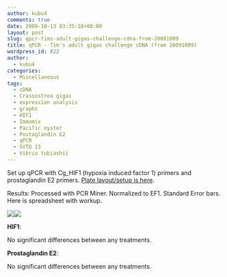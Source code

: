 ```yaml
---
author: kubu4
comments: true
date: 2009-10-13 03:35:18+00:00
layout: post
slug: qpcr-tims-adult-gigas-challenge-cdna-from-20091009
title: qPCR - Tim's adult gigas challenge cDNA (from 20091009)
wordpress_id: 822
author:
  - kubu4
categories:
  - Miscellaneous
tags:
  - cDNA
  - Crassostrea gigas
  - expression analysis
  - graphs
  - HIF1
  - Immomix
  - Pacific oyster
  - Postaglandin E2
  - qPCR
  - SYTO 13
  - Vibrio tubiashii
---
```


Set up qPCR with Cg_HIF1 (hypoxia induced factor 1) primers and prostaglandin E2 primers. [Plate layout/setup is here](http://eagle.fish.washington.edu/Arabidopsis/Notebook%20Workup%20Files/20091012-01.jpg).

Results: Processed with PCR Miner. Normalized to EF1. Standard Error bars. Here is spreadsheet with workup.

![](http://eagle.fish.washington.edu/Arabidopsis/20091012%20Adults%20HIF1%20graph.jpg)![](http://eagle.fish.washington.edu/Arabidopsis/20091012%20Adults%20PgE2%20graph.jpg)

**HIF1**:

No significant differences between any treatments.

**Prostaglandin E2**:

No significant differences between any treatments.
